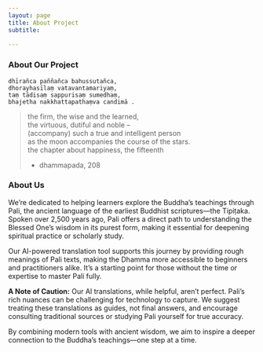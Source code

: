 ```yaml
---
layout: page
title: About Project
subtitle: 
 
---
```


### About Our Project

```
dhīrañca paññañca bahussutañca, 
dhorayhasīlaṃ vatavantamariyaṃ,
taṃ tādisaṃ sappurisaṃ sumedhaṃ, 
bhajetha nakkhattapathaṃva candimā .
 ```

> the firm, the wise and the learned,<br/>
> the virtuous, dutiful and noble –<br/>
> (accompany) such a true and intelligent person<br/>
> as the moon accompanies the course of the stars.<br/>
> the chapter about happiness, the fifteenth<br/>
>	- dhammapada, 208
 

### About Us

We’re dedicated to helping learners explore the Buddha’s teachings through Pali, the ancient language of the earliest Buddhist scriptures—the Tipiṭaka. Spoken over 2,500 years ago, Pali offers a direct path to understanding the Blessed One’s wisdom in its purest form, making it essential for deepening spiritual practice or scholarly study.

Our AI-powered translation tool supports this journey by providing rough meanings of Pali texts, making the Dhamma more accessible to beginners and practitioners alike. It’s a starting point for those without the time or expertise to master Pali fully.

**A Note of Caution:** Our AI translations, while helpful, aren’t perfect. Pali’s rich nuances can be challenging for technology to capture. We suggest treating these translations as guides, not final answers, and encourage consulting traditional sources or studying Pali yourself for true accuracy.

By combining modern tools with ancient wisdom, we aim to inspire a deeper connection to the Buddha’s teachings—one step at a time.